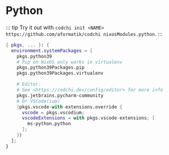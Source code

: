 # Python

::: tip
Try it out with `codchi init <NAME> https://github.com/aformatik/codchi nixosModules.python`.
:::

```nix
{ pkgs, ... }: {
  environment.systemPackages = [
    pkgs.python39
    # Pip on NixOS only works in virtualenv
    pkgs.python39Packages.pip
    pkgs.python39Packages.virtualenv

    # Editor:
    # See <https://codchi.dev/config/editor> for more info
    pkgs.jetbrains.pycharm-community
    # Or VSCode(ium)
    (pkgs.vscode-with-extensions.override {
      vscode = pkgs.vscodium;
      vscodeExtensions = with pkgs.vscode-extensions; [
        ms-python.python
      ];
    })
  ];
}
```
